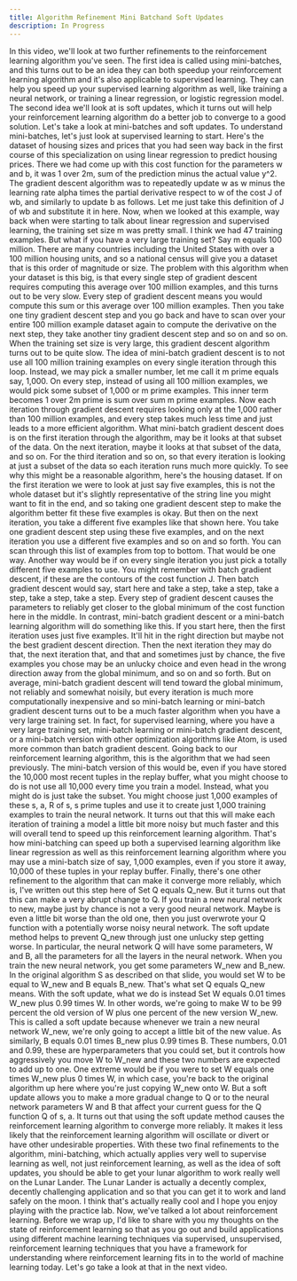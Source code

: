 ```yaml
---
title: Algorithm Refinement Mini Batchand Soft Updates
description: In Progress
---
```


In this video, we'll look at two further refinements to the reinforcement learning algorithm you've seen. The first idea is called using mini-batches, and this turns out to be an idea they can both speedup your reinforcement learning algorithm and it's also applicable to supervised learning. They can help you speed up your supervised learning algorithm as well, like training a neural network, or training a linear regression, or logistic regression model. The second idea we'll look at is soft updates, which it turns out will help your reinforcement learning algorithm do a better job to converge to a good solution. Let's take a look at mini-batches and soft updates. To understand mini-batches, let's just look at supervised learning to start. Here's the dataset of housing sizes and prices that you had seen way back in the first course of this specialization on using linear regression to predict housing prices. There we had come up with this cost function for the parameters w and b, it was 1 over 2m, sum of the prediction minus the actual value y^​2. The gradient descent algorithm was to repeatedly update w as w minus the learning rate alpha times the partial derivative respect to w of the cost J of wb, and similarly to update b as follows. Let me just take this definition of J of wb and substitute it in here. Now, when we looked at this example, way back when were starting to talk about linear regression and supervised learning, the training set size m was pretty small. I think we had 47 training examples. But what if you have a very large training set? Say m equals 100 million. There are many countries including the United States with over a 100 million housing units, and so a national census will give you a dataset that is this order of magnitude or size. The problem with this algorithm when your dataset is this big, is that every single step of gradient descent requires computing this average over 100 million examples, and this turns out to be very slow. Every step of gradient descent means you would compute this sum or this average over 100 million examples. Then you take one tiny gradient descent step and you go back and have to scan over your entire 100 million example dataset again to compute the derivative on the next step, they take another tiny gradient descent step and so on and so on. When the training set size is very large, this gradient descent algorithm turns out to be quite slow. The idea of mini-batch gradient descent is to not use all 100 million training examples on every single iteration through this loop. Instead, we may pick a smaller number, let me call it m prime equals say, 1,000. On every step, instead of using all 100 million examples, we would pick some subset of 1,000 or m prime examples. This inner term becomes 1 over 2m prime is sum over sum m prime examples. Now each iteration through gradient descent requires looking only at the 1,000 rather than 100 million examples, and every step takes much less time and just leads to a more efficient algorithm. What mini-batch gradient descent does is on the first iteration through the algorithm, may be it looks at that subset of the data. On the next iteration, maybe it looks at that subset of the data, and so on. For the third iteration and so on, so that every iteration is looking at just a subset of the data so each iteration runs much more quickly. To see why this might be a reasonable algorithm, here's the housing dataset. If on the first iteration we were to look at just say five examples, this is not the whole dataset but it's slightly representative of the string line you might want to fit in the end, and so taking one gradient descent step to make the algorithm better fit these five examples is okay. But then on the next iteration, you take a different five examples like that shown here. You take one gradient descent step using these five examples, and on the next iteration you use a different five examples and so on and so forth. You can scan through this list of examples from top to bottom. That would be one way. Another way would be if on every single iteration you just pick a totally different five examples to use. You might remember with batch gradient descent, if these are the contours of the cost function J. Then batch gradient descent would say, start here and take a step, take a step, take a step, take a step, take a step. Every step of gradient descent causes the parameters to reliably get closer to the global minimum of the cost function here in the middle. In contrast, mini-batch gradient descent or a mini-batch learning algorithm will do something like this. If you start here, then the first iteration uses just five examples. It'll hit in the right direction but maybe not the best gradient descent direction. Then the next iteration they may do that, the next iteration that, and that and sometimes just by chance, the five examples you chose may be an unlucky choice and even head in the wrong direction away from the global minimum, and so on and so forth. But on average, mini-batch gradient descent will tend toward the global minimum, not reliably and somewhat noisily, but every iteration is much more computationally inexpensive and so mini-batch learning or mini-batch gradient descent turns out to be a much faster algorithm when you have a very large training set. In fact, for supervised learning, where you have a very large training set, mini-batch learning or mini-batch gradient descent, or a mini-batch version with other optimization algorithms like Atom, is used more common than batch gradient descent. Going back to our reinforcement learning algorithm, this is the algorithm that we had seen previously. The mini-batch version of this would be, even if you have stored the 10,000 most recent tuples in the replay buffer, what you might choose to do is not use all 10,000 every time you train a model. Instead, what you might do is just take the subset. You might choose just 1,000 examples of these s, a, R of s, s prime tuples and use it to create just 1,000 training examples to train the neural network. It turns out that this will make each iteration of training a model a little bit more noisy but much faster and this will overall tend to speed up this reinforcement learning algorithm. That's how mini-batching can speed up both a supervised learning algorithm like linear regression as well as this reinforcement learning algorithm where you may use a mini-batch size of say, 1,000 examples, even if you store it away, 10,000 of these tuples in your replay buffer. Finally, there's one other refinement to the algorithm that can make it converge more reliably, which is, I've written out this step here of Set Q equals Q_new. But it turns out that this can make a very abrupt change to Q. If you train a new neural network to new, maybe just by chance is not a very good neural network. Maybe is even a little bit worse than the old one, then you just overwrote your Q function with a potentially worse noisy neural network. The soft update method helps to prevent Q_new through just one unlucky step getting worse. In particular, the neural network Q will have some parameters, W and B, all the parameters for all the layers in the neural network. When you train the new neural network, you get some parameters W_new and B_new. In the original algorithm S as described on that slide, you would set W to be equal to W_new and B equals B_new. That's what set Q equals Q_new means. With the soft update, what we do is instead Set W equals 0.01 times W_new plus 0.99 times W. In other words, we're going to make W to be 99 percent the old version of W plus one percent of the new version W_new. This is called a soft update because whenever we train a new neural network W_new, we're only going to accept a little bit of the new value. As similarly, B equals 0.01 times B_new plus 0.99 times B. These numbers, 0.01 and 0.99, these are hyperparameters that you could set, but it controls how aggressively you move W to W_new and these two numbers are expected to add up to one. One extreme would be if you were to set W equals one times W_new plus 0 times W, in which case, you're back to the original algorithm up here where you're just copying W_new onto W. But a soft update allows you to make a more gradual change to Q or to the neural network parameters W and B that affect your current guess for the Q function Q of s, a. It turns out that using the soft update method causes the reinforcement learning algorithm to converge more reliably. It makes it less likely that the reinforcement learning algorithm will oscillate or divert or have other undesirable properties. With these two final refinements to the algorithm, mini-batching, which actually applies very well to supervise learning as well, not just reinforcement learning, as well as the idea of soft updates, you should be able to get your lunar algorithm to work really well on the Lunar Lander. The Lunar Lander is actually a decently complex, decently challenging application and so that you can get it to work and land safely on the moon. I think that's actually really cool and I hope you enjoy playing with the practice lab. Now, we've talked a lot about reinforcement learning. Before we wrap up, I'd like to share with you my thoughts on the state of reinforcement learning so that as you go out and build applications using different machine learning techniques via supervised, unsupervised, reinforcement learning techniques that you have a framework for understanding where reinforcement learning fits in to the world of machine learning today. Let's go take a look at that in the next video.